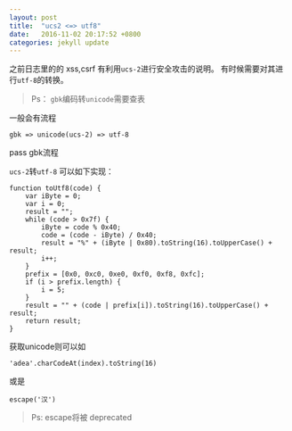```yaml
---
layout: post
title:  "ucs2 <=> utf8"
date:   2016-11-02 20:17:52 +0800
categories: jekyll update
---
```

之前日志里的的 xss,csrf 有利用`ucs-2`进行安全攻击的说明。
有时候需要对其进行`utf-8`的转换。

> Ps： `gbk`编码转`unicode`需要查表

一般会有流程
```
gbk => unicode(ucs-2) => utf-8
```

pass gbk流程


`ucs-2`转`utf-8` 可以如下实现：

```
function toUtf8(code) {
    var iByte = 0;
    var i = 0;
    result = "";
    while (code > 0x7f) {
        iByte = code % 0x40;
        code = (code - iByte) / 0x40;
        result = "%" + (iByte | 0x80).toString(16).toUpperCase() + result;
        i++;
    }
    prefix = [0x0, 0xc0, 0xe0, 0xf0, 0xf8, 0xfc];
    if (i > prefix.length) {
        i = 5;
    }
    result = "" + (code | prefix[i]).toString(16).toUpperCase() + result;
    return result;
}
```

获取unicode则可以如
```
'adea'.charCodeAt(index).toString(16)

```
或是
```
escape('汉')
```

> Ps:  escape将被 deprecated
